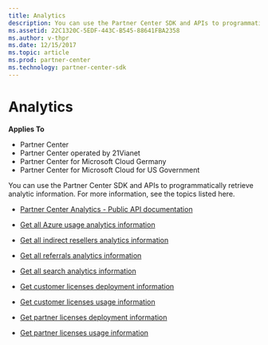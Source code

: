 ```yaml
---
title: Analytics
description: You can use the Partner Center SDK and APIs to programmatically retrieve analytic information. For more information, see the topics listed here.
ms.assetid: 22C1320C-5EDF-443C-B545-88641FBA2358
ms.author: v-thpr
ms.date: 12/15/2017
ms.topic: article
ms.prod: partner-center
ms.technology: partner-center-sdk
---
```


# Analytics


**Applies To**

 - Partner Center
 - Partner Center operated by 21Vianet
 - Partner Center for Microsoft Cloud Germany
 - Partner Center for Microsoft Cloud for US Government

You can use the Partner Center SDK and APIs to programmatically retrieve analytic information. For more information, see the topics listed here.

 - [Partner Center Analytics - Public API documentation](partner-center-analytics.md)

 - [Get all Azure usage analytics information](get-all-azure-usage-analytics.md)

 - [Get all indirect resellers analytics information](get-all-indirect-resellers-analytics.md)

 - [Get all referrals analytics information](get-all-referrals-analytics.md)

 - [Get all search analytics information](get-all-search-analytics.md)

 - [Get customer licenses deployment information](get-customer-licenses-deployment-information.md)

 - [Get customer licenses usage information](get-customer-licenses-usage-information.md)

 - [Get partner licenses deployment information](get-partner-licenses-deployment-information.md)

 - [Get partner licenses usage information](get-partner-licenses-usage-information.md)


